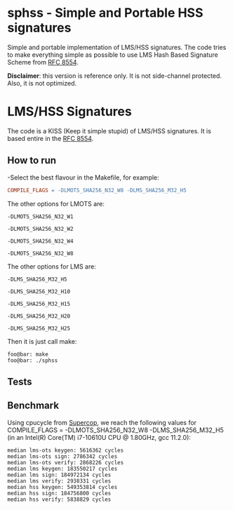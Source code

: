 # sphss - Simple and Portable HSS signatures
Simple and portable implementation of LMS/HSS signatures. The code tries to make everything simple as possible to use LMS Hash Based Signature Scheme from [RFC 8554](https://datatracker.ietf.org/doc/html/rfc8554).

**Disclaimer**: this version is reference only. It is not side-channel protected. Also, it is not optimized.
# LMS/HSS Signatures
The code is a KISS (Keep it simple stupid) of LMS/HSS signatures.
It is based entire in the [RFC 8554](https://datatracker.ietf.org/doc/html/rfc8554).


## How to run
-Select the best flavour in the Makefile, for example:
```Makefile
COMPILE_FLAGS = -DLMOTS_SHA256_N32_W8 -DLMS_SHA256_M32_H5
```
The other options for LMOTS are:
```
-DLMOTS_SHA256_N32_W1

-DLMOTS_SHA256_N32_W2

-DLMOTS_SHA256_N32_W4

-DLMOTS_SHA256_N32_W8
```
The other options for LMS are:
```
-DLMS_SHA256_M32_H5

-DLMS_SHA256_M32_H10

-DLMS_SHA256_M32_H15

-DLMS_SHA256_M32_H20

-DLMS_SHA256_M32_H25
```
Then it is just call make:
```Console
foo@bar: make
foo@bar: ./sphss
```

## Tests

## Benchmark
Using cpucycle from [Supercop](https://bench.cr.yp.to/supercop.html), we reach the following values for COMPILE_FLAGS = -DLMOTS_SHA256_N32_W8 -DLMS_SHA256_M32_H5 (in an Intel(R) Core(TM) i7-10610U CPU @ 1.80GHz, gcc 11.2.0):

```
median lms-ots keygen: 5616362 cycles
median lms-ots sign: 2786342 cycles
median lms-ots verify: 2868226 cycles
median lms keygen: 183550217 cycles
median lms sign: 184972134 cycles
median lms verify: 2938331 cycles
median hss keygen: 549353814 cycles
median hss sign: 184756800 cycles
median hss verify: 5838829 cycles
```
